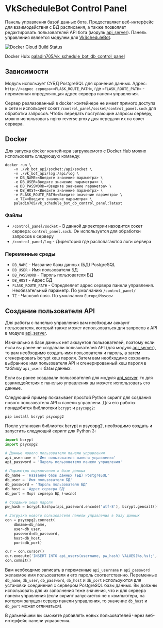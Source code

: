 # VkScheduleBot Control Panel
Панель управления базой данных бота. Предоставляет веб-интерфейс для взаимодействия с БД расписания, а также позволяет редактировать пользователей API бота (модуль [api_server](https://github.com/paladin-705/VkScheduleBot/tree/main/api_server)). Панель управления является модулем для [VkScheduleBot](https://github.com/paladin-705/VkScheduleBot).

![Docker Cloud Build Status](https://img.shields.io/docker/cloud/build/paladin705/vk_schedule_bot_db_control_panel)

Docker Hub: [paladin705/vk_schedule_bot_db_control_panel](https://hub.docker.com/r/paladin705/vk_schedule_bot_db_control_panel)

## Зависимости
Модуль использует СУБД PostgreSQL для хранения данных. Адрес: `http://<адрес сервера><FLASK_ROUTE_PATH>`, где `<FLASK_ROUTE_PATH>` - переменная определяющая адрес сервера панели управления.

Сервер реализованный в docker контейнере не имеет прямого доступа к сети и использует сокет `/control_panel/socket/control_panel.sock` для обработки запросов. Чтобы передать поступающие запросы серверу, можно использовать nginx reverse proxy для передачи их на сокет сервера.

## Docker
Для запуска docker контейнера загружаемого с [Docker Hub](https://hub.docker.com/r/paladin705/vk_schedule_bot_db_control_panel) можно использовать следующую команду:
```shell
docker run \
    -v ./vk_bot_api/socket:/api/socket \
    -v ./vk_bot_api/log:/api/log \
    -e DB_NAME=<Введите значение параметра> \
    -e DB_USER=Введите значение параметра<> \
    -e DB_PASSWORD=<Введите значение параметра> \
    -e DB_HOST=<Введите значение параметра> \
    -e FLASK_ROUTE_PATH=<Введите значение параметра> \
    -e TZ=<Введите значение параметра> \
    paladin705/vk_schedule_bot_db_control_panel:latest
```

### Файлы
* `/control_panel/socket` - В данной директории находится сокет сервера: `control_panel.sock`. Он используется для обработки запросов к серверу
* `/control_panel/log` - Директория где располагаются логи сервера

### Переменные среды

* `DB_NAME` - Название базы данных (БД) PostgreSQL
* `DB_USER` - Имя пользователя БД
* `DB_PASSWORD` - Пароль пользователя БД
* `DB_HOST` - Адрес БД
* `FLASK_ROUTE_PATH` - Опредлеляет адрес сервера панели управления. Необязательный параметр. По умолчанию `/control_panel/`
* `TZ` - Часовой пояс. По умолчанию `Europe/Moscow`

## Создание пользователя API
Для работы с панелью управления вам необходим аккаунт пользователя, который также может использоваться для запросов к API в модуле [api_server](https://github.com/paladin-705/VkScheduleBot/tree/main/api_server).

Изначально в базе данных нет аккаунтов пользователей, поэтому если если вы ранее не создавали пользователей API (для модуля [api_server](https://github.com/paladin-705/VkScheduleBot/tree/main/api_server)), то вам необходимо создать имя пользователя и пароль, а затем сгенерировать bcrypt хеш пароля. Затем вам необходимо сохранить выбранное имя пользователя API и сгенерированный хеш пароля в таблицу `api_users` базы данных.

Если вы ранее создавали пользователей для модуля [api_server](https://github.com/paladin-705/VkScheduleBot/tree/main/api_server), то для взаимодействия с панелью управления вы можете использовать его данные.

Следующий пример показывает простой Python скрипт для создания нового пользователя API и панели управлени. Для его работы понадобятся библиотеки `bcrypt` и `psycopg2`:
```shell
pip install bcrypt psycopg2
```

После установки библиотек bcrypt и psycopg2, необходимо создать и запустить следующий скрипт для Python 3:
```python
import bcrypt
import psycopg2

# Данные нового пользователя панели управления
api_username = 'Имя пользователя панели управления'
api_password = 'Пароль пользователя панели управления'

# Параметры подключения к базе данных
db_name = 'Название базы данных (БД) PostgreSQL'
db_user = 'Имя пользователя БД'
db_password = 'Пароль пользователя БД'
db_host = 'Адрес сервера БД'
db_port = Порт сервера БД (число)

# Создание хеша пароля
pw_hash = bcrypt.hashpw(api_password.encode('utf-8'), bcrypt.gensalt())

# Загрузка нового пользователя панели управления в базу данных
con = psycopg2.connect(
    dbname=db_name,
    user=db_user,
    password=db_password,
    host=db_host,
    port=db_port)

cur = con.cursor()
cur.execute('INSERT INTO api_users(username, pw_hash) VALUES(%s,%s);', (api_username, pw_hash.decode('utf-8')))
con.commit()
```
Вам необходимо записать в переменные `api_username` и `api_password` желаемое имя пользователя и его пароль соответственно. Переменные `db_name`, `db_user`, `db_password`, `db_host` и `db_port` используются для установки соединения с сервером PostgreSQL базы данных. Вы должны использовать для их заполнения теже значения, что и для сервера панели управления (если скрипт запускается не с компьютера, на котором запущен сервер панели управления, то значение `db_host` и `db_port` может отличаться).

В дальнейшем вы сможете добавлять новых пользователей через веб-интерфейс панели управления.
